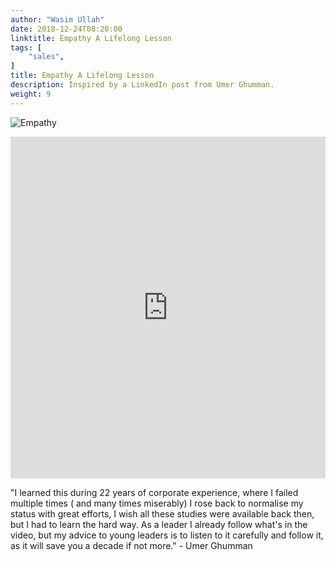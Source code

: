 ```yaml
---
author: "Wasim Ullah"
date: 2018-12-24T08:20:00
linktitle: Empathy A Lifelong Lesson
tags: [
    "sales",
]
title: Empathy A Lifelong Lesson
description: Inspired by a LinkedIn post from Umer Ghumman.
weight: 9
---
```


![Empathy](/images/empathy.jpg)

<iframe src="https://www.linkedin.com/embed/feed/update/urn:li:ugcPost:6482856692534120448" height="547" width="504" frameborder="0" allowfullscreen=""></iframe>

"I learned this during 22 years of  corporate experience, where I failed multiple times ( and many times miserably)  I rose back to normalise my status with great efforts,  I wish all these studies were available back then,  but I had to learn the hard way. As a leader I already follow what's in the video, but my advice to young leaders is to listen to it carefully and follow it, as it will save you a decade if not more." - Umer Ghumman
